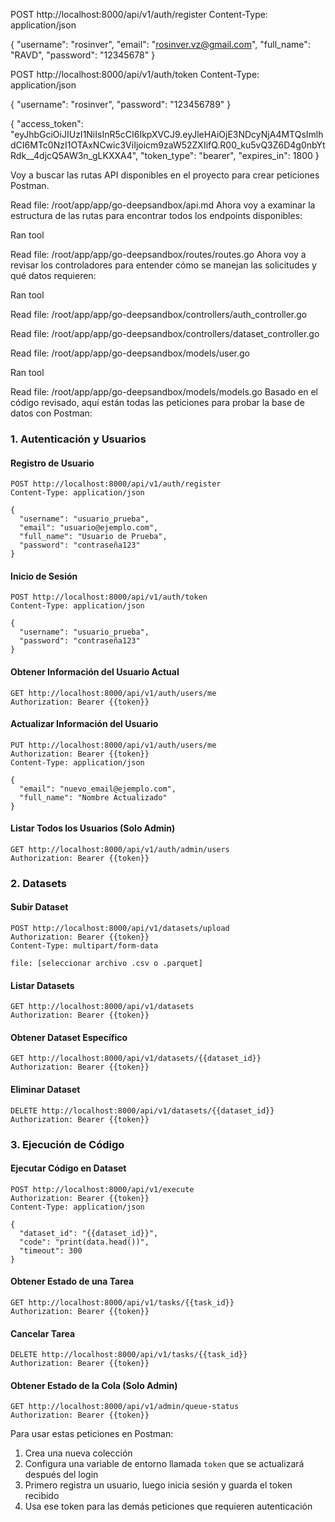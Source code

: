    POST http://localhost:8000/api/v1/auth/register
   Content-Type: application/json
   
   {
     "username": "rosinver",
     "email": "rosinver.vz@gmail.com",
     "full_name": "RAVD",
     "password": "12345678"
   }

   POST http://localhost:8000/api/v1/auth/token
Content-Type: application/json

{
  "username": "rosinver",
  "password": "123456789"
}

{
    "access_token": "eyJhbGciOiJIUzI1NiIsInR5cCI6IkpXVCJ9.eyJleHAiOjE3NDcyNjA4MTQsImlhdCI6MTc0NzI1OTAxNCwic3ViIjoicm9zaW52ZXIifQ.R00_ku5vQ3Z6D4g0nbYtRdk__4djcQ5AW3n_gLKXXA4",
    "token_type": "bearer",
    "expires_in": 1800
}


Voy a buscar las rutas API disponibles en el proyecto para crear peticiones Postman.

Read file: /root/app/app/go-deepsandbox/api.md
Ahora voy a examinar la estructura de las rutas para encontrar todos los endpoints disponibles:

Ran tool

Read file: /root/app/app/go-deepsandbox/routes/routes.go
Ahora voy a revisar los controladores para entender cómo se manejan las solicitudes y qué datos requieren:

Ran tool

Read file: /root/app/app/go-deepsandbox/controllers/auth_controller.go

Read file: /root/app/app/go-deepsandbox/controllers/dataset_controller.go

Read file: /root/app/app/go-deepsandbox/models/user.go

Ran tool

Read file: /root/app/app/go-deepsandbox/models/models.go
Basado en el código revisado, aquí están todas las peticiones para probar la base de datos con Postman:

### 1. Autenticación y Usuarios

#### Registro de Usuario
```
POST http://localhost:8000/api/v1/auth/register
Content-Type: application/json

{
  "username": "usuario_prueba",
  "email": "usuario@ejemplo.com",
  "full_name": "Usuario de Prueba",
  "password": "contraseña123"
}
```

#### Inicio de Sesión
```
POST http://localhost:8000/api/v1/auth/token
Content-Type: application/json

{
  "username": "usuario_prueba",
  "password": "contraseña123"
}
```

#### Obtener Información del Usuario Actual
```
GET http://localhost:8000/api/v1/auth/users/me
Authorization: Bearer {{token}}
```

#### Actualizar Información del Usuario
```
PUT http://localhost:8000/api/v1/auth/users/me
Authorization: Bearer {{token}}
Content-Type: application/json

{
  "email": "nuevo_email@ejemplo.com",
  "full_name": "Nombre Actualizado"
}
```

#### Listar Todos los Usuarios (Solo Admin)
```
GET http://localhost:8000/api/v1/auth/admin/users
Authorization: Bearer {{token}}
```

### 2. Datasets

#### Subir Dataset
```
POST http://localhost:8000/api/v1/datasets/upload
Authorization: Bearer {{token}}
Content-Type: multipart/form-data

file: [seleccionar archivo .csv o .parquet]
```

#### Listar Datasets
```
GET http://localhost:8000/api/v1/datasets
Authorization: Bearer {{token}}
```

#### Obtener Dataset Específico
```
GET http://localhost:8000/api/v1/datasets/{{dataset_id}}
Authorization: Bearer {{token}}
```

#### Eliminar Dataset
```
DELETE http://localhost:8000/api/v1/datasets/{{dataset_id}}
Authorization: Bearer {{token}}
```

### 3. Ejecución de Código

#### Ejecutar Código en Dataset
```
POST http://localhost:8000/api/v1/execute
Authorization: Bearer {{token}}
Content-Type: application/json

{
  "dataset_id": "{{dataset_id}}",
  "code": "print(data.head())",
  "timeout": 300
}
```

#### Obtener Estado de una Tarea
```
GET http://localhost:8000/api/v1/tasks/{{task_id}}
Authorization: Bearer {{token}}
```

#### Cancelar Tarea
```
DELETE http://localhost:8000/api/v1/tasks/{{task_id}}
Authorization: Bearer {{token}}
```

#### Obtener Estado de la Cola (Solo Admin)
```
GET http://localhost:8000/api/v1/admin/queue-status
Authorization: Bearer {{token}}
```

Para usar estas peticiones en Postman:
1. Crea una nueva colección
2. Configura una variable de entorno llamada `token` que se actualizará después del login
3. Primero registra un usuario, luego inicia sesión y guarda el token recibido
4. Usa ese token para las demás peticiones que requieren autenticación
